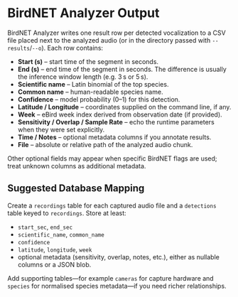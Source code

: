 # BirdNET Analyzer Output

BirdNET Analyzer writes one result row per detected vocalization to a CSV file placed next to the analyzed audio (or in the directory passed with `--results`/`--o`). Each row contains:

- **Start (s)** – start time of the segment in seconds.
- **End (s)** – end time of the segment in seconds. The difference is usually the inference window length (e.g. 3 s or 5 s).
- **Scientific name** – Latin binomial of the top species.
- **Common name** – human-readable species name.
- **Confidence** – model probability (0–1) for this detection.
- **Latitude / Longitude** – coordinates supplied on the command line, if any.
- **Week** – eBird week index derived from observation date (if provided).
- **Sensitivity / Overlap / Sample Rate** – echo the runtime parameters when they were set explicitly.
- **Time / Notes** – optional metadata columns if you annotate results.
- **File** – absolute or relative path of the analyzed audio chunk.

Other optional fields may appear when specific BirdNET flags are used; treat unknown columns as additional metadata.

## Suggested Database Mapping

Create a `recordings` table for each captured audio file and a `detections` table keyed to `recordings`. Store at least:

- `start_sec`, `end_sec`
- `scientific_name`, `common_name`
- `confidence`
- `latitude`, `longitude`, `week`
- optional metadata (sensitivity, overlap, notes, etc.), either as nullable columns or a JSON blob.

Add supporting tables—for example `cameras` for capture hardware and `species` for normalised species metadata—if you need richer relationships.
